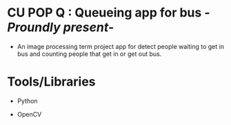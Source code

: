 # CU POP Q : Queueing app for bus *-Proundly present-*
- An image processing term project app for detect people waiting to get in bus and counting people that get in or get out bus.

# Tools/Libraries
- Python

- OpenCV
